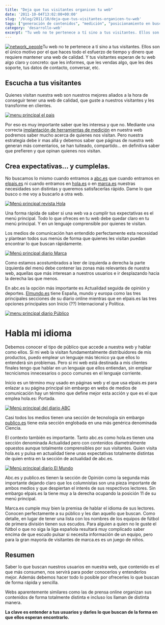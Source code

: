 ```yaml
---
title: "Deja que tus visitantes organicen tu web"
date: '2011-10-04T13:02:00+00:00'
slug: '/blog/2011/10/deja-que-tus-visitantes-organicen-tu-web'
tags: ["generación de contenidos", "medición", "posicionamiento en buscadores"]
category: 'desarrollo-web'
excerpt: "Tu web no te pertenece a tí sino a tus visitantes. Ellos son el único motivo por el que haces todo el esfuerzo de tiempo y dinero que requiere mantener una web de calidad."
---
```

[![](http://static.squarespace.com/static/5303797ae4b0c6ad9e43f072/5303ce80e4b0400995a883d6/5303cf48e4b0400995a88be0/1392758600200/network_people-300x225.jpg?format=original "network\_people")](http://static.squarespace.com/static/5303797ae4b0c6ad9e43f072/5303ce80e4b0400995a883d6/5303cf35e4b0400995a88b0c/1392758581676/?format=original)Tu web no te pertenece a tí sino a tus visitantes. Ellos son el único motivo por el que haces todo el esfuerzo de tiempo y dinero que requiere mantener una web de calidad. Y tus visitantes esperan de tu web algo claro y concreto: que les informes, que les vendas algo, que les des soporte, tus datos de contacto, conversar, etc.<!--more-->

## Escucha a tus visitantes

Quienes visitan nuestra web son nuestros mejores aliados a la hora de conseguir tener una web de calidad, que guste a nuestros visitantes y les transforme en clientes.

[![menu principal el pais](http://static.squarespace.com/static/5303797ae4b0c6ad9e43f072/5303ce80e4b0400995a883d6/5303cf48e4b0400995a88be6/1392758600591/menu_el_pais-650x37.jpg?format=original "menu\_el\_pais")](http://static.squarespace.com/static/5303797ae4b0c6ad9e43f072/5303ce80e4b0400995a883d6/5303cf48e4b0400995a88be3/1392758600388/?format=original)

Por eso es muy importante saber que les interesa y que no. Mediante una correcta [implantación de herramientas de medición](http://static.squarespace.com/static/5303797ae4b0c6ad9e43f072/5303ce80e4b0400995a883d6/5303cf3de4b0400995a88b56/1392758589187/?format=original "Implantación de herramientas de analítica web") en nuestra web podremos saber mucho acerca de quienes nos visitan. Pero nuestra estrategia debe ir mas allá y debemos saber que páginas de nuestra web generan más comentarios, se han tuiteado, compartido... en definitiva saber que prefieren y que opinan quienes nos visitan.

## Crea expectativas... y cumplelas.

No buscamos lo mismo cuando entramos a [abc.es](http://static.squarespace.com/static/5303797ae4b0c6ad9e43f072/5303ce80e4b0400995a883d6/5303cf35e4b0400995a88b0c/1392758581676/?format=original "diario abc") que cuando entramos en [elpais.es](http://static.squarespace.com/static/5303797ae4b0c6ad9e43f072/5303ce80e4b0400995a883d6/5303cf35e4b0400995a88b0c/1392758581676/?format=original "diario el país") ni cuando entramos en [hola.es](http://static.squarespace.com/static/5303797ae4b0c6ad9e43f072/5303ce80e4b0400995a883d6/5303cf35e4b0400995a88b0c/1392758581676/?format=original "revista hola") o en [marca.es](http://static.squarespace.com/static/5303797ae4b0c6ad9e43f072/5303ce80e4b0400995a883d6/5303cf35e4b0400995a88b0c/1392758581676/?format=original "diario marca") nuestras necesidades son distintas y queremos satisfacerlas rápido. Dame lo que busco o me voy a buscarlo a otra web.

[![Menú principal revista Hola](http://static.squarespace.com/static/5303797ae4b0c6ad9e43f072/5303ce80e4b0400995a883d6/5303cf48e4b0400995a88bec/1392758600992/menu_hola-650x40.jpg?format=original "menu\_hola")](http://static.squarespace.com/static/5303797ae4b0c6ad9e43f072/5303ce80e4b0400995a883d6/5303cf48e4b0400995a88be9/1392758600813/?format=original)

Una forma rápida de saber si una web va a cumplir tus expectativas es el menú principal. Todo lo que ofreces en tu web debe quedar claro en tu menú principal. Y en un lenguaje comprensible por quienes te visitan.

Los medios de comunicación han entendido perfectamente esta necesidad y plantean todos sus menús de forma que quienes les visitan puedan encontrar lo que buscan rápidamente.

[![Menú principal diario Marca](http://static.squarespace.com/static/5303797ae4b0c6ad9e43f072/5303ce80e4b0400995a883d6/5303cf49e4b0400995a88bf2/1392758601392/menu_marca-650x40.jpg?format=original "menu\_marca")](http://static.squarespace.com/static/5303797ae4b0c6ad9e43f072/5303ce80e4b0400995a883d6/5303cf49e4b0400995a88bef/1392758601189/?format=original)

Como estamos acostumbrados a leer de izquierda a derecha la parte izquierda del menú debe contener las zonas más relevantes de nuestra web, aquellas que más interesan a nuestros usuarios e ir desplazando hacia la derecha las que menos.

En abc.es la opción más importante es Actualidad seguida de opinión y deportes. [Elmundo.es](http://static.squarespace.com/static/5303797ae4b0c6ad9e43f072/5303ce80e4b0400995a883d6/5303cf35e4b0400995a88b0c/1392758581676/?format=original "diario el mundo") tiene España, mundo y europa como las tres principales secciones de su diario online mientras que en elpais.es las tres opciones principales son Inicio (??) Internacional y Política.

[![menu principal diario Público](http://static.squarespace.com/static/5303797ae4b0c6ad9e43f072/5303ce80e4b0400995a883d6/5303cf49e4b0400995a88bf8/1392758601791/menu_publico-650x36.jpg?format=original "menu\_publico")](http://static.squarespace.com/static/5303797ae4b0c6ad9e43f072/5303ce80e4b0400995a883d6/5303cf49e4b0400995a88bf5/1392758601607/?format=original)

# Habla mi idioma

Debemos conocer el tipo de público que accede a nuestra web y hablar como ellos. Si mi web la visitan fundamentalmente distribuidores de mis productos, puedo emplear un lenguaje más técnico ya que ellos lo entenderá sin problemas. Pero si mi web está destinada a mis clientes finales tengo que hablar en un lenguaje que ellos entiendan, sin emplear tecnicismos innecesarios o poco comunes en el lenguaje corriente.

Inicio es un término muy usado en páginas web y el que usa elpais.es para enlazar a su página principal sin embargo en webs de medios de comunicación hay un término que define mejor esta acción y que es el que emplea hola.es: Portada.

[![Menú principal del diario ABC](http://static.squarespace.com/static/5303797ae4b0c6ad9e43f072/5303ce80e4b0400995a883d6/5303cf4ae4b0400995a88bfe/1392758602193/menu_abc-650x43.jpg?format=original "menu\_abc")](http://static.squarespace.com/static/5303797ae4b0c6ad9e43f072/5303ce80e4b0400995a883d6/5303cf49e4b0400995a88bfb/1392758601989/?format=original)

Casi todos los medios tienen una sección de tecnología sin embargo [publico.es](http://static.squarespace.com/static/5303797ae4b0c6ad9e43f072/5303ce80e4b0400995a883d6/5303cf35e4b0400995a88b0c/1392758581676/?format=original "diario publico") tiene esta sección englobada en una más genérica denominada Ciencia.

El contexto también es importante. Tanto abc.es como hola.es tienen una sección denominada Actualidad pero con contenidos diametralmente opuestos aunque totalmente comprensibles por sus visitantes. Quien visita hola.es y pulsa en actualidad tiene unas expectativas totalmente distintas de quien entra en la sección de actualidad de abc.es.

[![Menú principal diario El Mundo](http://static.squarespace.com/static/5303797ae4b0c6ad9e43f072/5303ce80e4b0400995a883d6/5303cf4ae4b0400995a88c04/1392758602591/menu_elmundo-650x42.jpg?format=original "menu\_elmundo")](http://static.squarespace.com/static/5303797ae4b0c6ad9e43f072/5303ce80e4b0400995a883d6/5303cf4ae4b0400995a88c01/1392758602393/?format=original)

Abc.es y publico.es tienen la sección de Opinión como la segunda más importante dejando claro que los columnistas son una pieza importante de ambos medios y que despiertan el interés de sus respectivos lectores. Sin embargo elpais.es la tiene muy a la derecha ocupando la posición 11 de su menú principal.

Marca.es cumple muy bien la premisa de hablar el idioma de sus lectores. Conocen perfectamente a su público y les dan aquello que buscan. Como detalle, en lugar de tener una lista con los nombres de los equipos de fútbol de primera división tienen sus escudos. Para alguien a quien no le guste el fútbol o que no siga la liga española resultará muy complicado saber encima de que escudo pulsar si necesita información de un equipo, pero para la gran mayoría de visitantes de marca.es es un juego de niños.

## Resumen

Saber lo que buscan nuestros usuarios en nuestra web, que contenido es el que más consumen, nos servirá para poder conocerlos y entenderlos mejor. Además debemos hacer todo lo posible por ofrecerles lo que buscan de forma rápida y sencilla.

Webs aparentemente similares como las de prensa online organizan sus contenidos de forma totalmente distinta e incluso los llaman de distinta manera.

**La clave es entender a tus usuarios y darles lo que buscan de la forma en que ellos esperan encontrarlo.**
